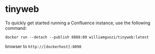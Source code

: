 # tinyweb

To quickly get started running a Confluence instance, use the following command:

`docker run --detach --publish 8888:80 williamguozi/tinyweb:latest`

browser to `http://[dockerhost]:8090`
